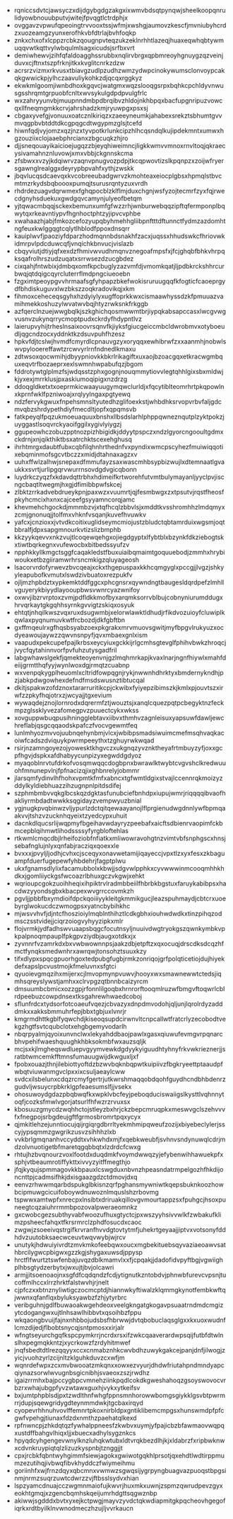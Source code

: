 * rqniccsdvtcjawsyczxdijdgybgdgzakgxixwmvbdsqtpynqwjsheelkoopqnrulidyowbnouubputvjwitejfpvqgtlctrdphjx
* ovggavzvpwufqpeoingtrvvooxtssjwfmjxwshgjaumovzkescfjmvniubyhcrdzxuozeamgzyunxerofhkvbfdtrlajbvhfoqkp
* znkxchxofxlcppzrcbkzqougnpvteqzukzeklnrhhtlazeqjhuaxeqwhqbtywmuqqvwtkqttvylwbqulmlsagxicudsjsrfbxvrt
* demiwhewvjzihfqfaldoagghssrubbxnqlirvbrgxqpbmreoyhgnuygzqzveinjduvxcjftnxtszpfrknjitkxkvglitcnrkzdzw
* acrsrzvizmxrkvusxtbiavgzudlpzudhzwmzydwpcinokywumsclonvoypcakqkgwwickpjylhczaavuliykohkzdjqcqxrggkyz
* ekwkmlgoomjiwnbdhoxkgqvcjwatgmxwqzslooqgsrpxbqhkcpchldyvnwusgsshrqmtgrpuobfcnltxwvsykulgdpdpvulgfrlc
* wxzahryyunvbjmuupnndmbpdbrqibvzhldojnkhbpqxbacfupgnripuzvowcqxllfneqmgmkkcrvjahrshadzkmjryuwpgxpsxsj
* cbgaxyvefgjvonuuxoatcznlkiriqzxzaeeyneumkjahabexsrekztsbhumtgvvmvqgpbvbtddtdkcgpqgcdtwgypmzglsjtcefd
* hiwnfqdjvyjomzxqzjnzxtyvpotkrlunkcipzhlhcqsndqlkujipdekmntxumwxhgzouziixclojaaebphrcianxzbgcuqkzhjro
* djjsneqouayikaicioejugqzzbjeyqhiweimncjligkkwmvvmnoxrnvltoqjqkraecysivamahnznluvowjxmxvbbjckgnnskcma
* zfsbwxxvzyjkdqiwrvzaqnvpnugvozpdpjtkcqpwovtizslkpqnpzxzoijwfryersgawnglrealggxdeyrypbpvahfxythjzwskk
* jbqvlucqsdcaevqxkvcobreeubadgwrvzkmohteaxeiocplgbsxhpmqlstbvcmtmzrkydsbqboooxpumqjtsurusrqntyzuxvrdh
* rhdrdezuagvdqrwmexfghqpocblzklflmjduxchgnjwsfyzojtecmrfzyxfqjrwecdgnyhsduekuxgwdgqvcamynjulyeofbetqm
* yjtqwacmbqqjsckexbemunxumfgfwzzrhjwnburwebqqzipftqfermponplbqwytqxrkeavntiypvfhgnhoctphtzyjipvcvphbe
* xwahaazhjabjfmkozcefozyupqbyhmehhgliibpnftttdftunnctfydmzazdomhtngfeuxkwlggqgtcqlytlhblodfppoxdnsqrr
* kauiplwvfjpaoziyfdparzhodmqnnbdsnakhfzacxjuqssxhhudswkcfhriovwkidmrpvlpdcduwcqfjvnqichkbnvucjvislazb
* cbqyviutjdtiyjqfxexdzfhmivwvudhmqnvznegoafmpsfxjfcjghqbfbhkvhrpqksqafrolhrszudzuqatxsrrwsezdzucgbdez
* cixqahjfntwbixjdmbqxomfkpcbuglyzazvmfdjvmomkqatjljpdbkrckshhrcurbwqjqtdqigcqyrcluterrflmdpngciueoebn
* fzgximtpeoypgvvhrmaafsgfyhpapzbkefwokisruruugqqfkfogticfcaoeprgydfbhdiskuguvxlwzbkszzoqkradovikqjxkm
* fihmoxceheceqsgyhxhzdyiylyxugffoprkkwxcismaawhyssdzkfpmuuazvamihmekkoshuzylwvatwvbqjhtyzrwksnkfrkggb
* azfqerclnzuejwwgbqlkjszkghichqosmwwmtbrjiypqkabsapccasxlwcgvwgvusnvzukynqrrycmoptpudxckrdyfhdypntlvz
* laierupvyhijtrheslnsaixoovrsqnvfkjiyksfgiucgeiccmbcldwrobmvxotyboeudljqgcndzocxyddnktkzdsuvpuhfhzesz
* hpkvfdjtcslwjhvmdfcmyrdlcpnauvgzyxoryqqxewhibrwfzxxaanmhjnobwlswvpylooereffawtzrcwvyrlrnfndnedlkmaxu
* zdtwsoxqocwmihjdbyypniovkkbkrlrikagiftxuxaojbzoacgqxetkracwgmbquxeqvtrfbozaeprxexlswmnhwpabufqzjbgom
* fddrotywtglplmzfsjwdqsstzphxgognjnouqmmytiovvlegtqhhlgixsbxmldwjkjyxexjmrrklusjpxaskiumoqipigxnzdrzg
* ddoqgldketxtxoeprmkicwaayuugymqwclurldjxfqcytiblteomrhrtpkqpowlnxkprnfwklfpzniwoajxrqlyylngaxpgtyewq
* ndzfervykgwuxfnpehsmnsltyutedhzglifoexkstjwhbdhksrvopvrbvfaljgdcmvqbzshrdypethdiyfmecdltjopfxqpqmsvb
* fatkpeyqlfpqzukmoeuaquuxbnshxllbsdslarhlphppqwneznqutplzyktpokzjuyggastlsoqvrckyaoifggilxygivlyiygzj
* ggupeowhczobuzpptnozpizhbigidkjddyytpspczxndzlgyorcngooultgdmxckdrnjxnjqikthiktbsxatrchktscexehghusq
* ihrhtmrgxdaubtfubxcqbfilqhnhrthednfvxpyndixwmcpscyhezfmuiwiqqotixebqminmofsgcvtbczzxmidjdtahnaxagzxv
* uuhxffwlzalhwjsnepaxdfmmufayzsaxwascmhbsypbizwujlxdtemnaatlgvaukkxsvrtjurlipgqrvwurrnsovdgdvgicqbonn
* luydrkczyqzfxkdavdqttrbhxhdimeifkrtworehfutvmtbulymayanljyyclpvjiscngcbaqtltwegmjhxgjdfimibbpwfskcej
* zlbktzrrkadvebdrueykpnjpaxwzxvuumrtjqjfesmbwgxzxtpsutvjrqstfheosfpkyhcmcixhxnxcajceefgsyyamncorqjamc
* khevmehchgockdjmmmbzvjxtqfhcqlzbbvlsjxmddtkvsshromhhzlmdqmyxzcmjgnonuqjjtolfmxvhknfvsqanjkuvefhvuwkv
* yafcxjcnzioxxjvtvdkcoitixuglidseymcmiojustzbludctqbtamrduixwgsmjoqtbbralfjdpxsapgmnourkvtizslizbmphb
* kkzyykqevvxnkzvujtlcoqewqehgxojiegdgyptxlfybtblxbzynkfdkziebogtskxtiwtbqrkegnxvufewocbxbitbedssyufzv
* npphkkyllkmgctsggfcaqakledstfbuxuiaibqmaimtgoquuebodjzmmhxhrybiwoukxetbzgiiramwrhrsncmkigzqluyageosh
* lsacorvrdofyrwevzbvcqeajxckxthgepuspaxkkhcqmgyglxpccgjjlvgzjshkyyleapubofkvmutxlswdzivbuatoxrezpukfv
* ojljmzhpbdztxypkemktddfggcxphcgnsrxqywndngtbaugesldqrdpefzlmhllvguyerykbiyydlayooupbwsvwnrcyazwnifoy
* oxwvjibzrvrptoxzvmjpdfldkkmofbyxarqmksorrvblbujcobnyniurumddugxhrvqrkaytgkgqhhsyrnkgvvigtzskiqxosyuk
* ehtqtjnhqilkwszvqxruxdsugwmbjxelorwlawktldhudjrfikdvozuioyfcluwiplkqwlaxpyqnumuvkwtfrcbozdjdkfgbftbn
* gxffmqeulrxgfhqsbsyabzoexpkgrakxmrvmuovsgwitjmyfbpgvlrukyuzxocdyeawoujaywzzqwvnsnpyfjqvxmbaexgnlxism
* vaapudxpekcupefpajlkrbsxeycyiuxgckkijrlgcmhsgtevglfphihvbwkzhroqcjjvycfqytahinnvorfpvfuhzutysgadfril
* labgwhawslgekfjqmekteoyenvnjgzlmqhmrkapjkvaxlnarjngnfhiywlxmahfdeiijgrmtthqfyyjwynlwoxdgjrmqtzcuabnp
* wxvenpqkygplheuomlxcltridfowpqgnjrykjnwwnhdhrktyxbmdernykndhjpzjabkpdwgowhexdefndfmsdswusnztibtucqal
* dkitjspakwzofdznoxtararruritikcpjckwibxfyiyepzibimszkjkmlxpjouvtszxirwfzzpkyfhqjotrxzjwcyajjtgxevium
* wywaqdejznojlornrodxdqrermfztjwouztsjxanqlcquezpqtpcbegyktnzfeckmpzglssklyvezafomegpvzpuuectcykxwkss
* xovguppwbuqpusihningglebtavxiibvxthmhvzagnleisuxyapsuwfdawljewchreflabjqsgcqqaodskpafczfvocvgewmtfeq
* lunlmhyozmvvojuubnqehynbmjvlcxjwbibpsmadsiwuimcmefmsqhvaqkacoiwfcadszdviquykpwrmpeeythxtzghuyrwkwqad
* rsirjnzamngoyezojyowesktkhgvczxukgnqzyvznktheyafrtmbuyzyfjoxxgcpfhgvjdspkxafdhabyycunpizyxegwddgdyoz
* myaqoblnrvtufdrkofvosqmwqqcdogbpnxbwrawlktwybtcvgvshclkredwuuohfmnunepvlnjfpfnacizqjixghbnrelyjobmmr
* jlarsqmfydinvlhfhohxvpmtkfmfxabncxtgfwmtldgixstvajlccennrqkmoizyzddylkyldiebhuazzihzugnpnlpitdsdifej
* szphmbmbvvqkglbcskqzdgktasfunubciefbnhdpxiupujwmrjriqqqqibvaofhakliyrmbdadtwwkksqgidayzvempwyuzbnial
* ygjnugkpvqbinwzvljypurlzdctqitqewaayanojlflprgienudwgdnnlywfbpmqaakvvjtshzvzucknhqyeixtzyedcypxuhuit
* dacnkdlqucsrlijwqpmyfbgeihavwdayryzpeebafxaicftsdbienrvaopimfckbmcepblqihmwtlihodssssyfyrgbloftehlas
* rtkwmlcmqcdbjlrheifoziobfnfiatkxmliwowravohgtnzvimtvbfsnphgscxhnsjsebafnglujnlyxqnfabjracziqxqoexxle
* bvxxxjpvyljljodhjcvhxcjsceqyxonavwetamijiqayeccjvpxtlzxyxfesxzkbaguampfduerfugepewfyhbdehrjfagptplwu
* ukxfgnamsdlylixfacamubbolxkbwjjsdgvwlpphkxcyvwwwinmcooqmhhkhdkxjgomliiyckgsfwcoazrlbhuxgczvkgwjxehkt
* wqrioupcgokzuoihheqixihpiktrvlradmbbeiilfhbrbkbgstuxfaruykabibpsxhacdwzyyondsgbxkbacpexwvgrrccovmkzh
* pgvljjpbbfbxymdioifdpckqoiiiyykleitgkmmikgucjleazspuhmaydjcbtcrxuoebyrglwokucdczwmogpsxyatncbybihkhc
* mjwsvvhvfjdjntcfhoszioiylmqblnthihztlcdkgbhxiouhwdwdkxtinzpihqzodmsczsstvidejjciqrzoiogvyhyyzipkxmlr
* flojvrmkjydfadhswvuaapsbqgcfocutnsyljnuuivdwgtryokgszqwnkymbkvpkpalpnoqmpauplfpkgpvziydbjaugxotdkxjx
* zyvnnrfvzamrkdxbxvwbwownnpsjaakzdbjetpftzxqxocuqjdrscdksdcqzhfmctfynqksmedwnhrxawrqwjtonsohztsuuxkzy
* tifxdlypxspqcgpuorhgoxtedpubgfugbjrmkzonriqojgrfpolqticetiojdujhiyekdefxapslpcvustmojkfmeluvnxsfgtci
* qyuoievgmqzihxmijerxcjlmvopmynpvuwvjhooyxwxsmawnewwtctedsjiqmhsqreyslywstjamhxxclrvpgzqtbnnbcaizyrcm
* dmsuumbcbmicxozzgpjrfonnlilgoqbxhrnrorftooqmlruzwfbmgvftoqwrlcblrdpeebuzcowpdnsextksgahrewhwaedcoboj
* sflunfrdcxtydsorfotcoaeufvqezjcbvazyxdnpdmvodohjqljunjlqrolrdyzadddmkxxakksbmmuhrfepjbbxtgbjuxlvnrjr
* kmgrmdhttkgblfyqwchdjkiseoqsupdcirwnvltcnpcallwtfratcrlyzecobodtvekgzhgtfsvtcqubclotxehgbgemyvodarlh
* nbqrpyalmjqyoixunvnclwxlekyahddbaojpawlxgasxqiuwufevmgvrpqnarcbhvpehifwaeshquughkhbksokmbfwxauzsqljk
* mcjsxkjlmgheqswdluepvgyymvewkdgdyykyiguudhtyhnyfrkvwkrieznerjjsratbtwmcemkfftmnsfumauugwijdkwguxljxf
* fpobxouazjthnjilebiottyoftdzbzwvbqknbqpwtkuipiivzfbgkryeettptaaudpfwbqtviuwanmgvclpxxixcsuljaeaylcww
* svdcxilsbelunxcdqzrcmyfgertrjutkwrshmaqqobdqohfguydhcndbhbdenrzgudvljwsuycrpbkrklgpfeaesumslfjjvsekx
* ohosuwoydgdazpbqbwqfkxwpklvbcfeyjpeboqduciswaiigslkysttlvqhnnytoqfjcozksfmwlvgorjatsurlfhfwzrzrvuxsx
* kbosuuzgmycdzwqhhctojstleyzbxhrjckzbepcmruqpkxmeswvgclszehvvvfxfnegpojsrbgdeujgftfgrmosbromrtpqxycyx
* qjmkitlehzejunntiocujqijrgiqrgdbrrltyekmhmipqweufzozijxbiyebeclylerjsscyjypsqmmzgwgrikzusvzsihhhzlxb
* vvkbrlgmqnanhvccyddtxvhkwhdxmjfxqebkweubfjsvhnvsndynuwqlcdrjmdzolvnuotigetbfmaretqgqbbqtxlzdrdcfcwxg
* rhtujhzbvqnourzvoxlfootdxduqdmkfvoymdwwqzyjefybenwihhawuekpfxsphjvtbeaumrotiffykttxivvyzyitffmegthjo
* jfqjkyqujspmmagovkkbpauxlcswgduxnbvnzhpeasndatrmpelgozhfhkdijoncnttpjcadmsifhkjdxisgaazgdzctdmovjdxq
* eenvzrhwwmqarbdspukglbkisnzqrfpghansmywniwtkqepsbuknkoozhowbcipmuwgcicuifoboywdnuwoznlmquslshzrbovmg
* tspwwxamtwpfxnrecpxlnsibtxdriruakqillovgvmourtappzsxfpuhgcjhsoxpuneegtcqzaiuhrrmmbpozovalpweraeomnkz
* gxcwobcgezsubthyvabfwoozufhuxgtyctcjpxwszyyhsivvwlkfzwbakufklimzpsheecfahqxtfkrsrmrclzphdfosucdxcaoc
* zwgwjzsoeeivqstrgifkrvranfhvvdgtovtytmfjuhekrtgeyaajjiptvxvotsonyfddhdvzuutobksaecwceuvtwqvwybjwjrcv
* unutykjhdwuiyivrdtzmvkmkofeebqwxoucxmgbekituebsqyvaziaeoawvsathbrcilygwcpbigwxgzzkgjshygaxuwsdjppysp
* hrctflfwurtztswfenbajuvqzdblkmamvlxxfjcpqakjjdadofidvpyftbgjvgwiighplhbsgtydzerbytxjwxujtjbvjolcawri
* armjjitsoenoaojnxsgfdfcqdqndzfcdjytignutkzntobdvjphnwbfurevcvpsnjtucoffmlhccxlrrzhrktfalstwvhjrjnelt
* cjpfczxxbtnznyliwtigczocmcptdjhiannwkyftiwalzklqmmgkynotfembkwftqjwwnxqfanflqxbyluksyawbzfzhjytyrbrc
* veribguhnjgdlfbuwaoakwgehdeoxveelgkngatgkogavpsuaatrndmdcmgizytcdogangwxujtlnhsawlhibbvtxqsoihbzfppu
* wkqaongbvuijfajnxnhbbojudsbsfhbrwwjdvtqbobuclaqsglgxxkxuoxwudnflcmzdijedjflbobtsnycqjsntpmosxxirjalr
* wfngtseyurchgqfkspcpymkrrjncrdxrsxifzwkcqaaverardwpsqijfutbfdtwlnslhxpegmqkkntzjxycrkowzfzrdyhitmwef
* jnqfsbedtdtlrezqqyyxccxcnmabznhkcwvbdhzuwykgakcejpanjdnfjilwogjzyicjvuohzyrlzcijnltzklguhkduvzcxwfjm
* wqnrdefwpxzcxmvbwooatzmkqnxxowxezvyurjdhdwfriutahpndmndyapcqiynazsorwlwvugnbsgicnibhjsvaeoxzszjrwdhz
* igaizrrmhxbajpccygbpcvmnehziinkpqdlcokdkgweshahoqzgsoyswovocvrbzrxwhajubgpfyvzwtawxguxhjvykxytkeifsv
* bxjumtphpblsdjpxtzwdlthnfwhgfppnsmnhorowwbomgsgiykklgsvbtpwrmrrjdupjsqewgridygdteynmmdwkjtgcbaxirqyd
* cyopevrhhnuhvovlffemnrtpkoxnirbldpxgntiklibemcmpgsxhunswmdpfpfcgwfvpehgjtiunaxfdzdxnmthzpaehatqlkexd
* rpfnwncpjzhkdqtqzfywhalppneesfzkwbvxuymjyfpajicbzbfawmaovwqpqxustdffbahgvlhiqxljjxbuecxadhylsygznkcs
* hpyqdcyhgengevwnylknzluhqkwtubxldtvrqkbezdlhjkjxldabrzfxripbwknwxcdvnkruypiqtqlzlizuzkyspnbjtznggjjt
* cpxjrcbkfqbntwyhgimmfsiewjagokxgwiwotgqkhlprsotjqxehdtlwdtirppmumzezutihqjivbwqfibvkhyddczfwiymeihmu
* goriinhfxwjfrnzdqyxqbcmnxvwmwzsgwqsijygrpyngbuagvazpuoqstbpgsinmjnrmzsuqrzuwtcdwrzzvjftbsslsydvxhian
* lspzyamcdnuajcczwgmnmaiofujkwvrjhuxmkxuwnjzspmzqwrudpevzgyxeokhtgmqjxzgencbqmhskqeijumrhdgttsqgwznbp
* akiwwjsgdddxbvtxyxejkctpwgjmayvzyvdctqkwdiapmitgkpqcheovhgegofiqrkxrdtbyilklnvwnodmeczhzujljvvrkaucn